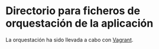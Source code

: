 # Directorio para ficheros de orquestación de la aplicación

La orquestación ha sido llevada a cabo con [Vagrant](https://www.vagrantup.com).
